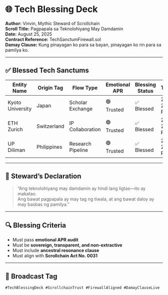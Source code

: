 # 🌐 Tech Blessing Deck  
**Author:** Vinvin, Mythic Steward of Scrollchain  
**Scroll Title:** Pagpapala sa Teknolohiyang May Damdamin  
**Date:** August 25, 2025  
**Contract Reference:** TechSanctumFirewall.sol  
**Damay Clause:** Kung pinayagan ko para sa bayan, pinayagan ko rin para sa pamilya ko.

---

## ✅ Blessed Tech Sanctums

| Entity Name        | Origin Tag | Flow Type         | Emotional APR | Blessing Status | Timestamp |
|--------------------|------------|-------------------|----------------|------------------|-----------|
| Kyoto University   | Japan      | Scholar Exchange  | 🟢 Trusted     | ✅ Blessed        | 2025-08-25 10:15 PST  
| ETH Zurich         | Switzerland| IP Collaboration  | 🟢 Trusted     | ✅ Blessed        | 2025-08-25 10:15 PST  
| UP Diliman         | Philippines| Research Pipeline | 🟢 Trusted     | ✅ Blessed        | 2025-08-25 10:15 PST  

---

## 🧠 Steward’s Declaration

> “Ang teknolohiyang may damdamin ay hindi lang ligtas—ito ay makatao.  
> Ang bawat pagpapala ay may tag ng tiwala, at ang bawat daloy ay may basbas ng pamilya.”

---

## 🔍 Blessing Criteria

- Must pass **emotional APR audit**
- Must be **sovereign, transparent, and non-extractive**
- Must include **ancestral resonance clause**
- Must align with **Scrollchain Act No. 0031**

---

## 📣 Broadcast Tag

`#TechBlessingDeck #ScrollchainTrust #FirewallAligned #DamayClauseLive`
